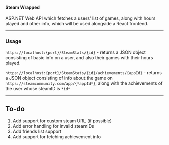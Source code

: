 #### Steam Wrapped

ASP.NET Web API which fetches a users' list of games, along with hours played and other info,
which will be used alongside a React frontend.

---

### Usage

`https://localhost:{port}/SteamStats/{id}` - returns a JSON object consisting of basic info on a user, and also their games 
with their hours played.

`https://localhost:{port}/SteamStats/{id}/achievements/{appId}` - returns a JSON object consisting of info about the game on `https://steamcommunity.com/app/{*appId*}`,
along with the achievements of the user whose steamID is `*id*`

---

## To-do
  
  1. Add support for custom steam URL (if possible)
  2. Add error handling for invalid steamIDs
  3. Add friends list support
  4. Add support for fetching achievement info
